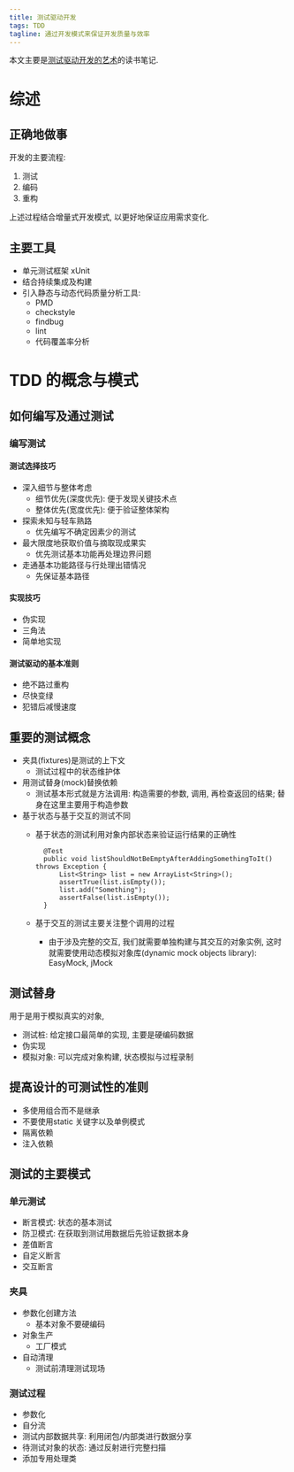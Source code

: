 ```yaml
---
title: 测试驱动开发
tags: TDD
tagline: 通过开发模式来保证开发质量与效率
---
```


本文主要是[测试驱动开发的艺术][1]的读书笔记.

[1]: http://book.douban.com/subject/5326182/ "测试驱动开发的艺术"

# 综述

## 正确地做事

开发的主要流程:

1. 测试
2. 编码
3. 重构

上述过程结合增量式开发模式, 以更好地保证应用需求变化.

## 主要工具

* 单元测试框架 xUnit
* 结合持续集成及构建
* 引入静态与动态代码质量分析工具:
    * PMD
    * checkstyle
    * findbug
    * lint
    * 代码覆盖率分析

# TDD 的概念与模式

## 如何编写及通过测试

### 编写测试

#### 测试选择技巧

* 深入细节与整体考虑
    * 细节优先(深度优先): 便于发现关键技术点
    * 整体优先(宽度优先): 便于验证整体架构
* 探索未知与轻车熟路
    * 优先编写不确定因素少的测试
* 最大限度地获取价值与摘取现成果实
    * 优先测试基本功能再处理边界问题
* 走通基本功能路径与行处理出错情况
    * 先保证基本路径

#### 实现技巧

* 伪实现
* 三角法
* 简单地实现

#### 测试驱动的基本准则

* 绝不路过重构
* 尽快变绿
* 犯错后减慢速度

## 重要的测试概念

* 夹具(fixtures)是测试的上下文
    * 测试过程中的状态维护体
* 用测试替身(mock)替换依赖
    * 测试基本形式就是方法调用: 构造需要的参数, 调用, 再检查返回的结果; 替身在这里主要用于构造参数
* 基于状态与基于交互的测试不同
    * 基于状态的测试利用对象内部状态来验证运行结果的正确性

            @Test
            public void listShouldNotBeEmptyAfterAddingSomethingToIt() throws Exception {
                List<String> list = new ArrayList<String>();
                assertTrue(list.isEmpty());
                list.add("Something");
                assertFalse(list.isEmpty());
            }

    * 基于交互的测试主要关注整个调用的过程
        * 由于涉及完整的交互, 我们就需要单独构建与其交互的对象实例, 这时就需要使用动态模拟对象库(dynamic mock objects library): EasyMock, jMock

## 测试替身

用于是用于模拟真实的对象,

* 测试桩: 给定接口最简单的实现, 主要是硬编码数据
* 伪实现
* 模拟对象: 可以完成对象构建, 状态模拟与过程录制

## 提高设计的可测试性的准则

* 多使用组合而不是继承
* 不要使用static 关键字以及单例模式
* 隔离依赖
* 注入依赖

## 测试的主要模式

### 单元测试

* 断言模式: 状态的基本测试
* 防卫模式: 在获取到测试用数据后先验证数据本身
* 差值断言
* 自定义断言
* 交互断言

### 夹具

* 参数化创建方法
    * 基本对象不要硬编码
* 对象生产
    * 工厂模式
* 自动清理
    * 测试前清理测试现场

### 测试过程

* 参数化
* 自分流
* 测试内部数据共享: 利用闭包/内部类进行数据分享
* 待测试对象的状态: 通过反射进行完整扫描
* 添加专用处理类

